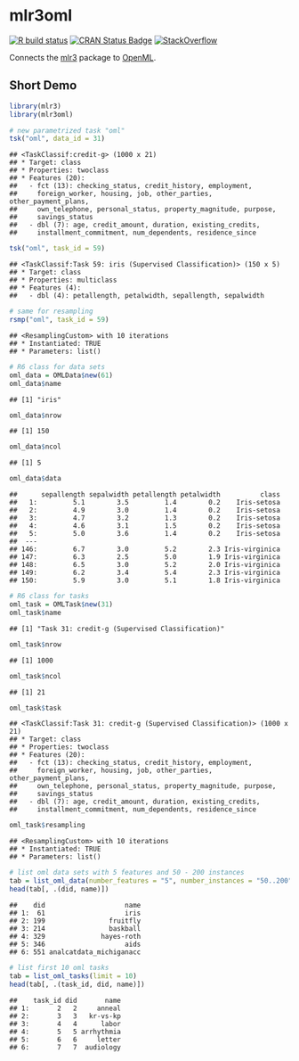 
# mlr3oml

[![R build
status](https://github.com/mlr-org/mlr3oml/workflows/R-CMD-check/badge.svg)](https://github.com/mlr-org/mlr3oml/actions)
[![CRAN Status
Badge](https://www.r-pkg.org/badges/version-ago/mlr3oml)](https://cran.r-project.org/package=mlr3oml)
[![StackOverflow](https://img.shields.io/badge/stackoverflow-mlr3-orange.svg)](https://stackoverflow.com/questions/tagged/mlr3)

Connects the [mlr3](https://mlr3.mlr-org.com/) package to
[OpenML](https://openml.org).

## Short Demo

``` r
library(mlr3)
library(mlr3oml)

# new parametrized task "oml"
tsk("oml", data_id = 31)
```

    ## <TaskClassif:credit-g> (1000 x 21)
    ## * Target: class
    ## * Properties: twoclass
    ## * Features (20):
    ##   - fct (13): checking_status, credit_history, employment,
    ##     foreign_worker, housing, job, other_parties, other_payment_plans,
    ##     own_telephone, personal_status, property_magnitude, purpose,
    ##     savings_status
    ##   - dbl (7): age, credit_amount, duration, existing_credits,
    ##     installment_commitment, num_dependents, residence_since

``` r
tsk("oml", task_id = 59)
```

    ## <TaskClassif:Task 59: iris (Supervised Classification)> (150 x 5)
    ## * Target: class
    ## * Properties: multiclass
    ## * Features (4):
    ##   - dbl (4): petallength, petalwidth, sepallength, sepalwidth

``` r
# same for resampling
rsmp("oml", task_id = 59)
```

    ## <ResamplingCustom> with 10 iterations
    ## * Instantiated: TRUE
    ## * Parameters: list()

``` r
# R6 class for data sets
oml_data = OMLData$new(61)
oml_data$name
```

    ## [1] "iris"

``` r
oml_data$nrow
```

    ## [1] 150

``` r
oml_data$ncol
```

    ## [1] 5

``` r
oml_data$data
```

    ##      sepallength sepalwidth petallength petalwidth          class
    ##   1:         5.1        3.5         1.4        0.2    Iris-setosa
    ##   2:         4.9        3.0         1.4        0.2    Iris-setosa
    ##   3:         4.7        3.2         1.3        0.2    Iris-setosa
    ##   4:         4.6        3.1         1.5        0.2    Iris-setosa
    ##   5:         5.0        3.6         1.4        0.2    Iris-setosa
    ##  ---                                                             
    ## 146:         6.7        3.0         5.2        2.3 Iris-virginica
    ## 147:         6.3        2.5         5.0        1.9 Iris-virginica
    ## 148:         6.5        3.0         5.2        2.0 Iris-virginica
    ## 149:         6.2        3.4         5.4        2.3 Iris-virginica
    ## 150:         5.9        3.0         5.1        1.8 Iris-virginica

``` r
# R6 class for tasks
oml_task = OMLTask$new(31)
oml_task$name
```

    ## [1] "Task 31: credit-g (Supervised Classification)"

``` r
oml_task$nrow
```

    ## [1] 1000

``` r
oml_task$ncol
```

    ## [1] 21

``` r
oml_task$task
```

    ## <TaskClassif:Task 31: credit-g (Supervised Classification)> (1000 x 21)
    ## * Target: class
    ## * Properties: twoclass
    ## * Features (20):
    ##   - fct (13): checking_status, credit_history, employment,
    ##     foreign_worker, housing, job, other_parties, other_payment_plans,
    ##     own_telephone, personal_status, property_magnitude, purpose,
    ##     savings_status
    ##   - dbl (7): age, credit_amount, duration, existing_credits,
    ##     installment_commitment, num_dependents, residence_since

``` r
oml_task$resampling
```

    ## <ResamplingCustom> with 10 iterations
    ## * Instantiated: TRUE
    ## * Parameters: list()

``` r
# list oml data sets with 5 features and 50 - 200 instances
tab = list_oml_data(number_features = "5", number_instances = "50..200")
head(tab[, .(did, name)])
```

    ##    did                    name
    ## 1:  61                    iris
    ## 2: 199                fruitfly
    ## 3: 214                baskball
    ## 4: 329              hayes-roth
    ## 5: 346                    aids
    ## 6: 551 analcatdata_michiganacc

``` r
# list first 10 oml tasks
tab = list_oml_tasks(limit = 10)
head(tab[, .(task_id, did, name)])
```

    ##    task_id did       name
    ## 1:       2   2     anneal
    ## 2:       3   3   kr-vs-kp
    ## 3:       4   4      labor
    ## 4:       5   5 arrhythmia
    ## 5:       6   6     letter
    ## 6:       7   7  audiology
